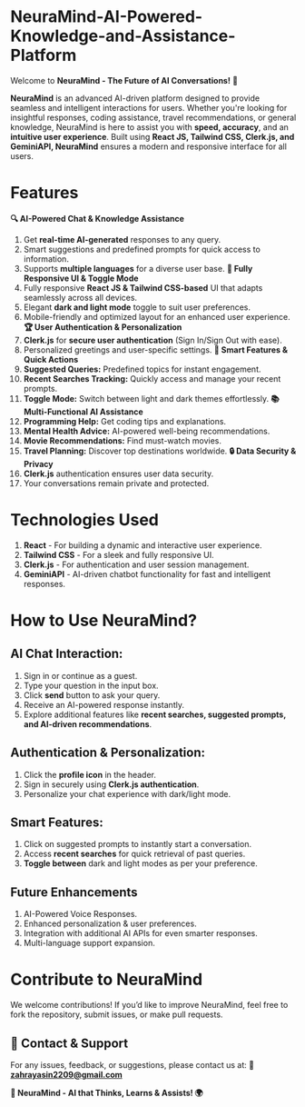 # NeuraMind-AI-Powered-Knowledge-and-Assistance-Platform
Welcome to **NeuraMind - The Future of AI Conversations!** 🚀

**NeuraMind** is an advanced AI-driven platform designed to provide seamless and intelligent interactions for users. Whether you're looking for insightful responses, coding assistance, travel recommendations, or general knowledge, NeuraMind is here to assist you with **speed, accuracy**, and an **intuitive user experience**. Built using **React JS, Tailwind CSS, Clerk.js, and GeminiAPI, NeuraMind** ensures a modern and responsive interface for all users.

# Features
**🔍 AI-Powered Chat & Knowledge Assistance**
1. Get **real-time AI-generated** responses to any query.
2. Smart suggestions and predefined prompts for quick access to information.
3. Supports **multiple languages** for a diverse user base.
**🎨 Fully Responsive UI & Toggle Mode**
1. Fully responsive **React JS & Tailwind CSS-based** UI that adapts seamlessly across all devices.
2. Elegant **dark and light mode** toggle to suit user preferences.
3. Mobile-friendly and optimized layout for an enhanced user experience.
**🏆 User Authentication & Personalization**
1. **Clerk.js** for **secure user authentication** (Sign In/Sign Out with ease).
2. Personalized greetings and user-specific settings.
**🚀 Smart Features & Quick Actions**
1. **Suggested Queries:** Predefined topics for instant engagement.
2. **Recent Searches Tracking:** Quickly access and manage your recent prompts.
3. **Toggle Mode:** Switch between light and dark themes effortlessly.
**📚 Multi-Functional AI Assistance**
1. **Programming Help:** Get coding tips and explanations.
2. **Mental Health Advice:** AI-powered well-being recommendations.
3. **Movie Recommendations:** Find must-watch movies.
4. **Travel Planning:** Discover top destinations worldwide.
**🔒 Data Security & Privacy**
1. **Clerk.js** authentication ensures user data security.
2. Your conversations remain private and protected.

# Technologies Used
1. **React** - For building a dynamic and interactive user experience.
2. **Tailwind CSS** - For a sleek and fully responsive UI.
3. **Clerk.js** - For authentication and user session management.
4. **GeminiAPI** - AI-driven chatbot functionality for fast and intelligent responses.

# How to Use NeuraMind?

## AI Chat Interaction:
1. Sign in or continue as a guest.
2. Type your question in the input box.
3. Click **send** button to ask your query.
4. Receive an AI-powered response instantly.
5. Explore additional features like **recent searches, suggested prompts, and AI-driven recommendations**.

## Authentication & Personalization:
1. Click the **profile icon** in the header.
2. Sign in securely using **Clerk.js authentication**.
3. Personalize your chat experience with dark/light mode.

## Smart Features:
1. Click on suggested prompts to instantly start a conversation.
2. Access **recent searches** for quick retrieval of past queries.
3. **Toggle between** dark and light modes as per your preference.

## Future Enhancements
1. AI-Powered Voice Responses.
2. Enhanced personalization & user preferences.
3. Integration with additional AI APIs for even smarter responses.
4. Multi-language support expansion.

# Contribute to NeuraMind
We welcome contributions! If you’d like to improve NeuraMind, feel free to fork the repository, submit issues, or make pull requests.

## 📩 Contact & Support
For any issues, feedback, or suggestions, please contact us at: 📧 **zahrayasin2209@gmail.com**

**🚀 NeuraMind - AI that Thinks, Learns & Assists! 🌍**
